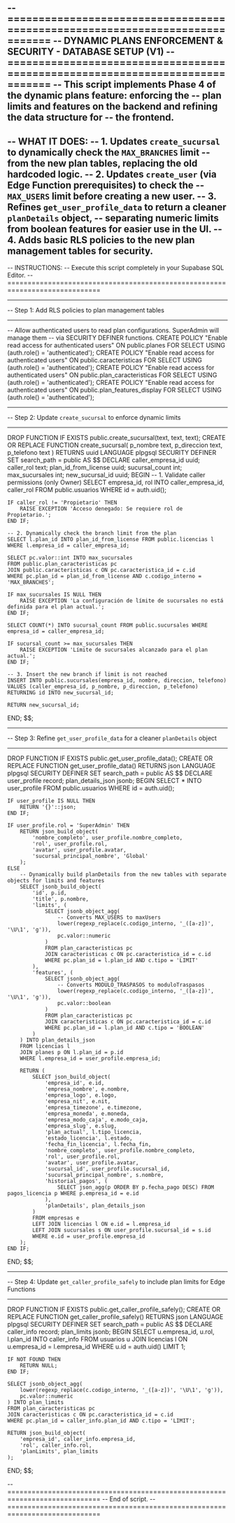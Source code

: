 -- =============================================================================
-- DYNAMIC PLANS ENFORCEMENT & SECURITY - DATABASE SETUP (V1)
-- =============================================================================
-- This script implements Phase 4 of the dynamic plans feature: enforcing the
-- plan limits and features on the backend and refining the data structure for
-- the frontend.
--
-- WHAT IT DOES:
-- 1. Updates `create_sucursal` to dynamically check the `MAX_BRANCHES` limit
--    from the new plan tables, replacing the old hardcoded logic.
-- 2. Updates `create_user` (via Edge Function prerequisites) to check the
--    `MAX_USERS` limit before creating a new user.
-- 3. Refines `get_user_profile_data` to return a cleaner `planDetails` object,
--    separating numeric limits from boolean features for easier use in the UI.
-- 4. Adds basic RLS policies to the new plan management tables for security.
--
-- INSTRUCTIONS:
-- Execute this script completely in your Supabase SQL Editor.
-- =============================================================================

-- -----------------------------------------------------------------------------
-- Step 1: Add RLS policies to plan management tables
-- -----------------------------------------------------------------------------
-- Allow authenticated users to read plan configurations. SuperAdmin will manage them
-- via SECURITY DEFINER functions.
CREATE POLICY "Enable read access for authenticated users" ON public.planes FOR SELECT USING (auth.role() = 'authenticated');
CREATE POLICY "Enable read access for authenticated users" ON public.caracteristicas FOR SELECT USING (auth.role() = 'authenticated');
CREATE POLICY "Enable read access for authenticated users" ON public.plan_caracteristicas FOR SELECT USING (auth.role() = 'authenticated');
CREATE POLICY "Enable read access for authenticated users" ON public.plan_features_display FOR SELECT USING (auth.role() = 'authenticated');


-- -----------------------------------------------------------------------------
-- Step 2: Update `create_sucursal` to enforce dynamic limits
-- -----------------------------------------------------------------------------
DROP FUNCTION IF EXISTS public.create_sucursal(text, text, text);
CREATE OR REPLACE FUNCTION create_sucursal(
    p_nombre text,
    p_direccion text,
    p_telefono text
)
RETURNS uuid
LANGUAGE plpgsql
SECURITY DEFINER
SET search_path = public
AS $$
DECLARE
    caller_empresa_id uuid;
    caller_rol text;
    plan_id_from_license uuid;
    sucursal_count int;
    max_sucursales int;
    new_sucursal_id uuid;
BEGIN
    -- 1. Validate caller permissions (only Owner)
    SELECT empresa_id, rol INTO caller_empresa_id, caller_rol
    FROM public.usuarios WHERE id = auth.uid();

    IF caller_rol != 'Propietario' THEN
        RAISE EXCEPTION 'Acceso denegado: Se requiere rol de Propietario.';
    END IF;

    -- 2. Dynamically check the branch limit from the plan
    SELECT l.plan_id INTO plan_id_from_license FROM public.licencias l WHERE l.empresa_id = caller_empresa_id;

    SELECT pc.valor::int INTO max_sucursales
    FROM public.plan_caracteristicas pc
    JOIN public.caracteristicas c ON pc.caracteristica_id = c.id
    WHERE pc.plan_id = plan_id_from_license AND c.codigo_interno = 'MAX_BRANCHES';

    IF max_sucursales IS NULL THEN
        RAISE EXCEPTION 'La configuración de límite de sucursales no está definida para el plan actual.';
    END IF;

    SELECT COUNT(*) INTO sucursal_count FROM public.sucursales WHERE empresa_id = caller_empresa_id;

    IF sucursal_count >= max_sucursales THEN
        RAISE EXCEPTION 'Límite de sucursales alcanzado para el plan actual.';
    END IF;
    
    -- 3. Insert the new branch if limit is not reached
    INSERT INTO public.sucursales(empresa_id, nombre, direccion, telefono)
    VALUES (caller_empresa_id, p_nombre, p_direccion, p_telefono)
    RETURNING id INTO new_sucursal_id;

    RETURN new_sucursal_id;
END;
$$;


-- -----------------------------------------------------------------------------
-- Step 3: Refine `get_user_profile_data` for a cleaner `planDetails` object
-- -----------------------------------------------------------------------------
DROP FUNCTION IF EXISTS public.get_user_profile_data();
CREATE OR REPLACE FUNCTION get_user_profile_data()
RETURNS json
LANGUAGE plpgsql
SECURITY DEFINER
SET search_path = public
AS $$
DECLARE
    user_profile record;
    plan_details_json jsonb;
BEGIN
    SELECT * INTO user_profile FROM public.usuarios WHERE id = auth.uid();

    IF user_profile IS NULL THEN
        RETURN '{}'::json;
    END IF;
    
    IF user_profile.rol = 'SuperAdmin' THEN
        RETURN json_build_object(
            'nombre_completo', user_profile.nombre_completo,
            'rol', user_profile.rol,
            'avatar', user_profile.avatar,
            'sucursal_principal_nombre', 'Global'
        );
    ELSE
        -- Dynamically build planDetails from the new tables with separate objects for limits and features
        SELECT jsonb_build_object(
            'id', p.id,
            'title', p.nombre,
            'limits', (
                SELECT jsonb_object_agg(
                    -- Converts MAX_USERS to maxUsers
                    lower(regexp_replace(c.codigo_interno, '_([a-z])', '\U\1', 'g')),
                    pc.valor::numeric
                )
                FROM plan_caracteristicas pc
                JOIN caracteristicas c ON pc.caracteristica_id = c.id
                WHERE pc.plan_id = l.plan_id AND c.tipo = 'LIMIT'
            ),
            'features', (
                SELECT jsonb_object_agg(
                    -- Converts MODULO_TRASPASOS to moduloTraspasos
                    lower(regexp_replace(c.codigo_interno, '_([a-z])', '\U\1', 'g')),
                    pc.valor::boolean
                )
                FROM plan_caracteristicas pc
                JOIN caracteristicas c ON pc.caracteristica_id = c.id
                WHERE pc.plan_id = l.plan_id AND c.tipo = 'BOOLEAN'
            )
        ) INTO plan_details_json
        FROM licencias l
        JOIN planes p ON l.plan_id = p.id
        WHERE l.empresa_id = user_profile.empresa_id;
        
        RETURN (
            SELECT json_build_object(
                'empresa_id', e.id,
                'empresa_nombre', e.nombre,
                'empresa_logo', e.logo,
                'empresa_nit', e.nit,
                'empresa_timezone', e.timezone,
                'empresa_moneda', e.moneda,
                'empresa_modo_caja', e.modo_caja,
                'empresa_slug', e.slug,
                'plan_actual', l.tipo_licencia,
                'estado_licencia', l.estado,
                'fecha_fin_licencia', l.fecha_fin,
                'nombre_completo', user_profile.nombre_completo,
                'rol', user_profile.rol,
                'avatar', user_profile.avatar,
                'sucursal_id', user_profile.sucursal_id,
                'sucursal_principal_nombre', s.nombre,
                'historial_pagos', (
                    SELECT json_agg(p ORDER BY p.fecha_pago DESC) FROM pagos_licencia p WHERE p.empresa_id = e.id
                ),
                'planDetails', plan_details_json
            )
            FROM empresas e
            LEFT JOIN licencias l ON e.id = l.empresa_id
            LEFT JOIN sucursales s ON user_profile.sucursal_id = s.id
            WHERE e.id = user_profile.empresa_id
        );
    END IF;
END;
$$;


-- -----------------------------------------------------------------------------
-- Step 4: Update `get_caller_profile_safely` to include plan limits for Edge Functions
-- -----------------------------------------------------------------------------
DROP FUNCTION IF EXISTS public.get_caller_profile_safely();
CREATE OR REPLACE FUNCTION get_caller_profile_safely()
RETURNS json
LANGUAGE plpgsql
SECURITY DEFINER
SET search_path = public
AS $$
DECLARE
    caller_info record;
    plan_limits jsonb;
BEGIN
    SELECT u.empresa_id, u.rol, l.plan_id INTO caller_info
    FROM usuarios u
    JOIN licencias l ON u.empresa_id = l.empresa_id
    WHERE u.id = auth.uid()
    LIMIT 1;

    IF NOT FOUND THEN
        RETURN NULL;
    END IF;

    SELECT jsonb_object_agg(
        lower(regexp_replace(c.codigo_interno, '_([a-z])', '\U\1', 'g')),
        pc.valor::numeric
    ) INTO plan_limits
    FROM plan_caracteristicas pc
    JOIN caracteristicas c ON pc.caracteristica_id = c.id
    WHERE pc.plan_id = caller_info.plan_id AND c.tipo = 'LIMIT';

    RETURN json_build_object(
        'empresa_id', caller_info.empresa_id,
        'rol', caller_info.rol,
        'planLimits', plan_limits
    );
END;
$$;


-- =============================================================================
-- End of script.
-- =============================================================================